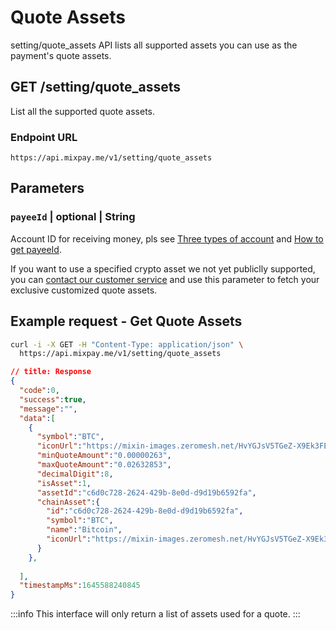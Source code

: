 # Quote Assets

setting/quote_assets API lists all supported assets you can use as the payment's quote assets.

## GET /setting/quote_assets

List all the supported quote assets.

### Endpoint URL

```
https://api.mixpay.me/v1/setting/quote_assets
```

## Parameters

### `payeeId` | optional | String

Account ID for receiving money, pls see [Three types of account](/guides/integration-verview#three-types-of-account) and [How to get payeeId](/guides/integration-verview#payee-id).

If you want to use a specified crypto asset we not yet publiclly supported, you can [contact our customer service](/guides/contact-customer-service) and use this parameter to fetch your exclusive customized quote assets.

## Example request - Get Quote Assets

```bash
curl -i -X GET -H "Content-Type: application/json" \
  https://api.mixpay.me/v1/setting/quote_assets
```

```json
// title: Response
{
  "code":0,
  "success":true,
  "message":"",
  "data":[
    {
      "symbol":"BTC",
      "iconUrl":"https://mixin-images.zeromesh.net/HvYGJsV5TGeZ-X9Ek3FEQohQZ3fE9LBEBGcOcn4c4BNHovP4fW4YB97Dg5LcXoQ1hUjMEgjbl1DPlKg1TW7kK6XP=s128",
      "minQuoteAmount":"0.00000263",
      "maxQuoteAmount":"0.02632853",
      "decimalDigit":8,
      "isAsset":1,
      "assetId":"c6d0c728-2624-429b-8e0d-d9d19b6592fa",
      "chainAsset":{
        "id":"c6d0c728-2624-429b-8e0d-d9d19b6592fa",
        "symbol":"BTC",
        "name":"Bitcoin",
        "iconUrl":"https://mixin-images.zeromesh.net/HvYGJsV5TGeZ-X9Ek3FEQohQZ3fE9LBEBGcOcn4c4BNHovP4fW4YB97Dg5LcXoQ1hUjMEgjbl1DPlKg1TW7kK6XP=s128"
      }
    },
    
  ],
  "timestampMs":1645588240845
}
```

:::info
This interface will only return a list of assets used for a quote.
:::
